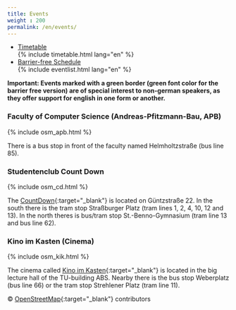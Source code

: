 ```yaml
---
title: Events
weight : 200
permalink: /en/events/
---
```


<ul class="accordion" data-accordion="" role="tablist">
  <li class="accordion-navigation">
    <a href="#timetable" role="tab" id="timetable-heading" aria-controls="timetable">Timetable</a>
    <div id="timetable" class="content active" role="tabpanel" aria-labelledby="timetable-heading">
			{% include timetable.html lang="en" %}
    </div>
  </li>
  <li class="accordion-navigation">
    <a href="#barrierfree" role="tab" id="barrierfree-heading" aria-controls="barrierfree">Barrier-free Schedule</a>
    <div id="barrierfree" class="content" role="tabpanel" aria-labelledby="barrierfree-heading">
   		{% include eventlist.html lang="en" %}
    </div>
  </li>
</ul>


**Important: Events marked with a green border (green font color for the barrier free version) are of special interest to non-german speakers, as they offer support for english in one form or another.**


### Faculty of Computer Science (Andreas-Pfitzmann-Bau, APB)

{% include osm_apb.html %}

There is a bus stop in front of the faculty named Helmholtzstraße (bus line 85).

### Studentenclub Count Down

{% include osm_cd.html %}

The [CountDown](http://countdown-dresden.de/){:target="_blank"} is located on Güntzstraße 22. In the south there is the tram stop Straßburger Platz (tram lines 1, 2, 4, 10, 12 and 13). In the north theres is bus/tram stop St.-Benno-Gymnasium (tram line 13 and bus line 62).

### Kino im Kasten (Cinema)

{% include osm_kik.html %}

The cinema called [Kino im Kasten](https://www.kino-im-kasten.de/){:target="_blank"} is located in the big lecture hall of the TU-building ABS. Nearby there is the bus stop Weberplatz (bus line 66) or the tram stop Strehlener Platz (tram line 11).

© [OpenStreetMap](https://www.openstreetmap.org/copyright/de){:target="_blank"} contributors

